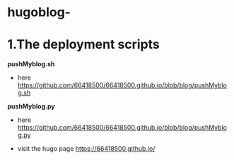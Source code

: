 # hugoblog-
# 1.The deployment scripts
**pushMyblog.sh** 
* here https://github.com/66418500/66418500.github.io/blob/blog/pushMyblog.sh

**pushMyblog.py**
* here https://github.com/66418500/66418500.github.io/blob/blog/pushMyblog.py

* visit the hugo page https://66418500.github.io/ 
